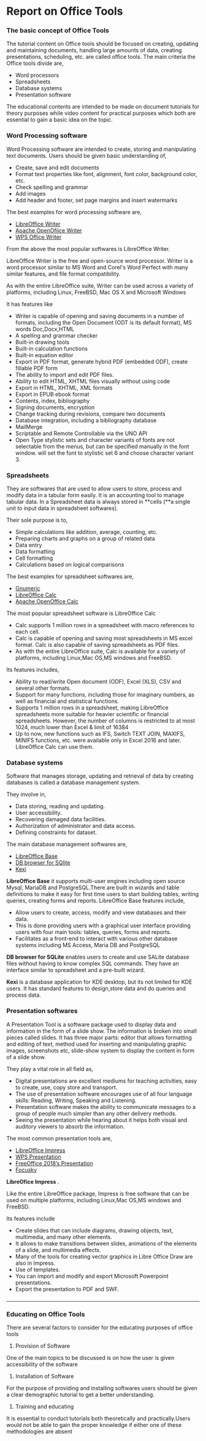 ##
# Report on Office Tools


### The basic concept of Office Tools

The tutorial content on Office tools should be focused on creating, updating and maintaining documents, handling large amounts of data, creating presentations, scheduling, etc. are called office tools. The main criteria the Office tools divide are,

- Word processors
- Spreadsheets
- Database systems
- Presentation software

The educational contents are intended to be made on document tutorials for theory purposes while video content for practical purposes which both are essential to gain a basic idea on the topic.

### Word Processing software

Word Processing software are intended to create, storing and manipulating text documents. Users should be given basic understanding of,

- Create, save and edit documents
- Format text properties like font, alignment, font color, background color, etc.
- Check spelling and grammar
- Add images
- Add header and footer, set page margins and insert watermarks

The best examples for word processing software are,

-	[LibreOffice Writer](https://www.libreoffice.org/discover/writer/)
-	[Apache OpenOfiice Writer](https://www.openoffice.org/product/writer.html)
- [WPS Office Writer](https://www.wps.com/writer)


From the above the most popular softwares is LibreOffice Writer.

LibreOffice Writer is the free and open-source word processor. Writer is a word processor similar to MS Word and Corel&#39;s Word Perfect with many similar features, and file format compatibility.

As with the entire LibreOffice suite, Writer can be used across a variety of platforms, including Linux, FreeBSD, Mac OS X and Microsoft Windows

It has features like

- Writer is capable of opening and saving documents in a number of formats, including the Open Document (ODT is its default format), MS words Doc,Docx,HTML
- A spelling and grammar checker
- Built-in drawing tools
- Built-in calculation functions
- Built-in equation editor
- Export in PDF format, generate hybrid PDF (embedded ODF), create fillable PDF form
- The ability to import and edit PDF files.
- Ability to edit HTML, XHTML files visually without using code
- Export in HTML, XHTML, XML formats
- Export in EPUB ebook format
- Contents, index, bibliography
- Signing documents, encryption
- Change tracking during revisions, compare two documents
- Database integration, including a bibliography database
- MailMerge
- Scriptable and Remote Controllable via the UNO API
- Open Type stylistic sets and character variants of fonts are not selectable from the menus, but can be specified manually in the font window. will set the font to stylistic set 6 and choose character variant 3. 

###


### Spreadsheets

They are softwares that are used to allow users to store, process and modify data in a tabular form easily. It is an accounting tool to manage tabular data. In a Spreadsheet data is always stored in **cells (**a single unit to input data in spreadsheet softwares).

Their sole purpose is to,

- Simple calculations like addition, average, counting, etc.
- Preparing charts and graphs on a group of related data
- Data entry
- Data formatting
- Cell formatting
- Calculations based on logical comparisons

The best examples for spreadsheet softwares are,

- [Gnumeric](http://www.gnumeric.org/)
-	[LibreOffice Calc](https://www.libreoffice.org/discover/calc/)
-	[Apache OpenOffice Calc](https://www.openoffice.org/product/calc.html)


The most popular spreadsheet software is LibreOffice Calc

- Calc supports 1 million rows in a spreadsheet with macro references to each cell.
- Calc is capable of opening and saving most spreadsheets in MS excel format. Calc is also capable of saving spreadsheets as PDF files.
- As with the entire LibreOffice suite, Calc is available for a variety of platforms, including Linux,Mac OS,MS windows and FreeBSD.

Its features includes,

- Ability to read/write Open document (ODF), Excel (XLS), CSV and several other formats.
- Support for many functions, including those for imaginary numbers, as well as financial and statistical functions.
- Supports 1 million rows in a spreadsheet, making LibreOffice spreadsheets more suitable for heavier scientific or financial spreadsheets. However, the number of columns is restricted to at most 1024, much lower than Excel & limit of 16384
- Up to now, new functions such as IFS, Switch TEXT JOIN, MAXIFS, MINIFS functions, etc. were available only in Excel 2016 and later. LibreOffice Calc can use them.

### Database systems

Software that manages storage, updating and retrieval of data by creating databases is called a database management system.

They involve in,

- Data storing, reading and updating.
- User accessibility.
- Recovering damaged data facilities.
- Authorization of administrator and data access.
- Defining constraints for dataset.

The main database management softwares are,

- [LibreOffice Base](https://www.libreoffice.org/discover/base/)
-	[DB browser for SQlite](https://sqlitebrowser.org/)
-	[Kexi](https://calligra.org/kexi/)

**LibreOffice Base** it supports multi-user engines including open source Mysql, MariaDB and PostgreSQL.There are built in wizards and table definitions to make it easy for first time users to start building tables, writing queries, creating forms and reports.
LibreOffice Base features include,

-	Allow users to create, access, modify and view databases and their data.
-	This is done providing users with a graphical user interface providing users with four main tools: tables, queries, forms and reports.
-	Facilitates as a front-end to interact with various other database systems including MS Access, Maria DB and PostgreSQL

**DB browser for SQLite** enables users to create and use SALite database files without having to know complex SQL commands. They have an interface similar to spreadsheet and a pre-built wizard.

**Kexi** is a database application for KDE desktop, but its not limited for KDE users. It has standard features to design,store data and do queries and process data.

### Presentation softwares

A Presentation Tool is a software package used to display data and information in the form of a slide show. The information is broken into small pieces called slides. It has three major parts: editor that allows formatting and editing of text, method used for inserting and manipulating graphic images, screenshots etc, slide-show system to display the content in form of a slide show.

They play a vital role in all field as,

- Digital presentations are excellent mediums for teaching activities, easy to create, use, copy store and transport.
- The use of presentation software encourages use of all four language skills: Reading, Writing, Speaking and Listening.
- Presentation software makes the ability to communicate messages to a group of people much simpler than any other delivery methods.
- Seeing the presentation while hearing about it helps both visual and auditory viewers to absorb the information.

The most common presentation tools are,

-	[LibreOffice Impress](https://www.libreoffice.org/discover/impress/)
- [WPS Presentation](https://www.wps.com/presentation)
-	[FreeOffice 2018’s Presentation](https://www.freeoffice.com/en/freeoffice-presentations)
- [Focusky](https://focusky.com/)


**LibreOfice Impress** .

Like the entire LibreOffice package, Impress is free software that can be used on multiple platforms, including Linux,Mac OS,MS windows and FreeBSD.

Its features include

- Create slides that can include diagrams, drawing objects, text, multimedia, and many other elements.
- It allows to make transitions between slides, animations of the elements of a slide, and multimedia effects.
- Many of the tools for creating vector graphics in Libre Office Draw are also in Impress.
- Use of templates.
- You can import and modify and export Microsoft Powerpoint presentations.
- Export the presentation to PDF and SWF.

###

---


### Educating on Office Tools

There are several factors to consider for the educating purposes of office tools


1. Provision of Software

One of the main topics to be discussed is on how the user is given accessibility of the software

1. Installation of Software

For the purpose of providing and installing softwares users should be given a clear demographic tutorial to get a better understanding.

1. Training and educating

It is essential to conduct tutorials both theoretically and practically.Users would not be able to gain the proper knowledge if either one of these methodologies are absent
